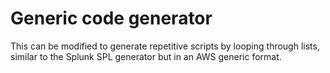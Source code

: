 # Generic code generator

This can be modified to generate repetitive scripts by looping through lists, similar to the Splunk SPL generator but in an AWS generic format.

